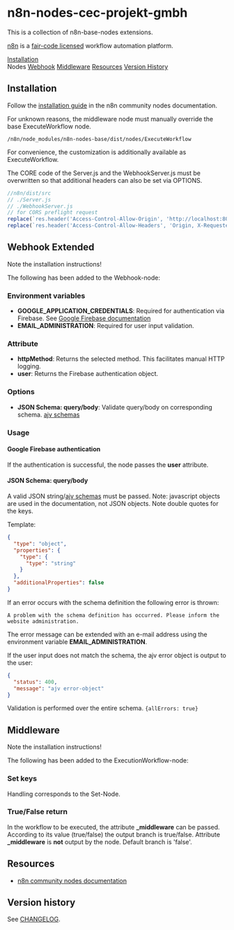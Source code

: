 # n8n-nodes-cec-projekt-gmbh

This is a collection of n8n-base-nodes extensions.

[n8n](https://n8n.io/) is a [fair-code licensed](https://docs.n8n.io/reference/license/) workflow automation platform.

[Installation](#installation)  
Nodes
[Webhook](#Webhook-Extended)
[Middleware](#Middleware)
[Resources](#resources)
[Version History](#Version-history)

## Installation

Follow the [installation guide](https://docs.n8n.io/integrations/community-nodes/installation/) in the n8n community
nodes documentation.

For unknown reasons, the middleware node must manually override the base ExecuteWorkflow node.

```/n8n/node_modules/n8n-nodes-base/dist/nodes/ExecuteWorkflow```

For convenience, the customization is additionally available as ExecuteWorkflow.

The CORE code of the Server.js and the WebhookServer.js must be overwritten so that additional headers can also be set
via OPTIONS.

```js
//n8n/dist/src
// ./Server.js
// ./WebhookServer.js
// for CORS preflight request
replace(`res.header('Access-Control-Allow-Origin', 'http://localhost:8080');`, `res.header('Access-Control-Allow-Origin', '*');`)
replace(`res.header('Access-Control-Allow-Headers', 'Origin, X-Requested-With, Content-Type, Accept, sessionid')`, `res.header('Access-Control-Allow-Headers', '*');`)
```

## Webhook Extended

Note the installation instructions!

The following has been added to the Webhook-node:

### Environment variables

- **GOOGLE_APPLICATION_CREDENTIALS**:
  Required for authentication via Firebase.
  See [Google Firebase documentation](https://firebase.google.com/docs/admin/setup)
- **EMAIL_ADMINISTRATION**:
  Required for user input validation.

### Attribute

- **httpMethod**:
  Returns the selected method. This facilitates manual HTTP logging.
- **user**:
  Returns the Firebase authentication object.

### Options

- **JSON Schema: query/body**: Validate query/body on corresponding schema.
  [ajv schemas](https://ajv.js.org/json-schema.html#json-data-type)

### Usage

#### Google Firebase authentication

If the authentication is successful, the node passes the **user** attribute.

#### JSON Schema: query/body

A valid JSON string/[ajv schemas](https://ajv.js.org/json-schema.html#json-data-type) must be passed.
Note: javascript objects are used in the documentation, not JSON objects. Note double quotes for the keys.

Template:

```json
{
  "type": "object",
  "properties": {
    "type": {
      "type": "string"
    }
  },
  "additionalProperties": false
}
```

If an error occurs with the schema definition the following error is thrown:

```A problem with the schema definition has occurred. Please inform the website administration.```

The error message can be extended with an e-mail address using the environment variable **EMAIL_ADMINISTRATION**.

If the user input does not match the schema, the ajv error object is output to the user:

```json
{
  "status": 400,
  "message": "ajv error-object"
}
```

Validation is performed over the entire schema. ``{allErrors: true}``

## Middleware

Note the installation instructions!

The following has been added to the ExecutionWorkflow-node:

### Set keys

Handling corresponds to the Set-Node.

### True/False return

In the workflow to be executed, the attribute **_middleware** can be passed.
According to its value (true/false) the output branch is true/false.
Attribute **_middleware** is **not** output by the node. Default branch is 'false'.

## Resources

* [n8n community nodes documentation](https://docs.n8n.io/integrations/community-nodes/)

## Version history

See [CHANGELOG](https://github.com/cec-projekt-gmbh/n8n-nodes-cec-projekt-gmbh/blob/master/CHANGELOG.md).



